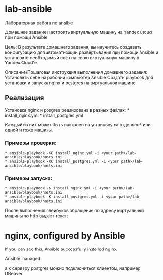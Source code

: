 # lab-ansible
Лабораторная работа по ansible

Домашнее задание
Настроить виртуальную машину на Yandex Cloud при помощи Ansible

Цель:
В результате домашнего задания, вы научитесь создавать конфигурацию для автоматизации развёртывания при помощи Ansible и установите необходимый софт на свою виртуальную машину в Yandex.Cloud'е


Описание/Пошаговая инструкция выполнения домашнего задания:
Установить себе на рабочий компьютер Ansible
Создать playbook для установки и запуска nginx и postgres на виртуальной машине

## Реализация
Установка nginx и posgres реализована в разных файлах:
    * install_nginx.yml
    * install_postgres.yml

Каждый из них может быть настроен на установку на отдельной или одной
и тоже машины.

### Примеры проверки:
    * ansible-playbook -KC install_nginx.yml -i <your path>/lab-ansible/playbook/hosts.ini
    * ansible-playbook -KC install_postgres.yml -i <your path>/lab-ansible/playbook/hosts.ini   

### Примеры запуска:
    * ansible-playbook -K install_nginx.yml -i <your path>/lab-ansible/playbook/hosts.ini
    * ansible-playbook -K install_postgres.yml -i <your path>/lab-ansible/playbook/hosts.ini

После выполнения плейбуков обращение по адресу виртуальной машины по http выдает текст:
# nginx, configured by Ansible
If you can see this, Ansible successfully installed nginx.

Ansible managed


а к серверу postgres можно подключиться клиентом, например DBeaver.
